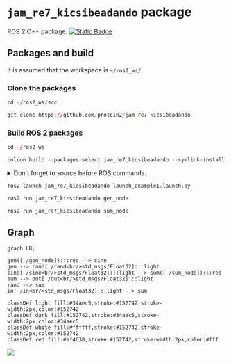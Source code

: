 # `jam_re7_kicsibeadando` package
ROS 2 C++ package.  [![Static Badge](https://img.shields.io/badge/ROS_2-Humble-34aec5)](https://docs.ros.org/en/humble/)
## Packages and build

It is assumed that the workspace is `~/ros2_ws/`.

### Clone the packages
``` r
cd ~/ros2_ws/src
```
``` r
git clone https://github.com/protein2/jam_re7_kicsibeadando
```

### Build ROS 2 packages
``` r
cd ~/ros2_ws
```
``` r
colcon build --packages-select jam_re7_kicsibeadando --symlink-install
```

<details>
<summary> Don't forget to source before ROS commands.</summary>

``` bash
source ~/ros2_ws/install/setup.bash
```
</details>

``` r
ros2 launch jam_re7_kicsibeadando launch_example1.launch.py
```
``` r
ros2 run jam_re7_kicsibeadando gen_node 
```

``` r
ros2 run jam_re7_kicsibeadando sum_node 
```

## Graph

``` mermaid
graph LR;

gen([ /gen_node]):::red --> sine
gen --> rand[ /rand<br/>std_msgs/Float32]:::light 
sine[ /sine<br/>std_msgs/Float32]:::light --> sum([ /sum_node]):::red
sum --> out[ /out<br/>std_msgs/Float32]:::light 
rand --> sum
in[ /in<br/>std_msgs/Float32]:::light --> sum

classDef light fill:#34aec5,stroke:#152742,stroke-width:2px,color:#152742  
classDef dark fill:#152742,stroke:#34aec5,stroke-width:2px,color:#34aec5
classDef white fill:#ffffff,stroke:#152742,stroke-width:2px,color:#152742
classDef red fill:#ef4638,stroke:#152742,stroke-width:2px,color:#fff
```

![](/home/ajr/ros2_ws/src/jam_re7_kicsibeadando/img/ajr_foxglove_image.png)